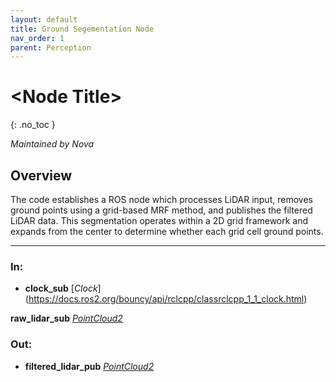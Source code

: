 ```yaml
---
layout: default
title: Ground Segementation Node
nav_order: 1
parent: Perception
---
```


# \<Node Title\>
{: .no_toc }

*Maintained by Nova*

## Overview
The code establishes a ROS node which processes LiDAR input, removes ground points using a grid-based MRF method, and publishes the filtered LiDAR data. This segmentation operates within a 2D grid framework and expands from the center to determine whether each grid cell ground points.

---

### In:

- **clock_sub** [*Clock*] (https://docs.ros2.org/bouncy/api/rclcpp/classrclcpp_1_1_clock.html)

 **raw_lidar_sub** [*PointCloud2*](https://docs.ros2.org/latest/api/sensor_msgs/msg/PointCloud.html)

### Out:

- **filtered_lidar_pub** [*PointCloud2*](https://docs.ros2.org/latest/api/sensor_msgs/msg/PointCloud.html)
